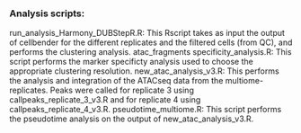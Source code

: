 ### Analysis scripts:
run_analysis_Harmony_DUBStepR.R: This Rscript takes as input the output of cellbender for the different replicates and the filtered cells (from QC), and performs the clustering analysis.
atac_fragments
specificity_analysis.R: This script performs the marker specificty analysis used to choose the appropriate clustering resolution. 
new_atac_analysis_v3.R: This performs the analysis and integration of the ATACseq data from the multiome-replicates. Peaks were called for replicate 3 using callpeaks_replicate_3_v3.R and for replicate 4 using callpeaks_replicate_4_v3.R.
pseudotime_multiome.R: This script performs the pseudotime analysis on the output of new_atac_analysis_v3.R. 



